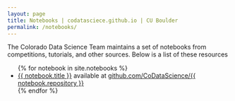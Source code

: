 ```yaml
---
layout: page
title: Notebooks | codatasciece.github.io | CU Boulder
permalink: /notebooks/
---
```


The Colorado Data Science Team maintains a set of notebooks from competitions, tutorials, and other sources. Below is a list
of these resources

<ul>
{% for notebook in site.notebooks %}
<li><a href="{{ notebook.url }}" target="_blank">{{ notebook.title }}</a> available at <a href="https://github.com/codatascience/{{ notebook.repository }}" target="_blank">github.com/CoDataScience/{{ notebook.repository }}</a></li>
{% endfor %}
</ul>

